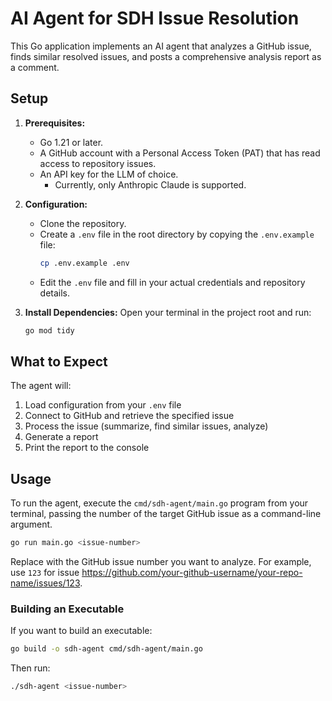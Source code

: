 # AI Agent for SDH Issue Resolution

This Go application implements an AI agent that analyzes a GitHub issue, finds similar resolved issues, and posts a comprehensive analysis report as a comment.

## Setup

1.  **Prerequisites:**
    * Go 1.21 or later.
    * A GitHub account with a Personal Access Token (PAT) that has read access to repository issues.
    * An API key for the LLM of choice.
        * Currently, only Anthropic Claude is supported.

2.  **Configuration:**
    * Clone the repository.
    * Create a `.env` file in the root directory by copying the `.env.example` file:
        ```bash
        cp .env.example .env
        ```
    * Edit the `.env` file and fill in your actual credentials and repository details.

3.  **Install Dependencies:**
    Open your terminal in the project root and run:
    ```bash
    go mod tidy
    ```

## What to Expect

The agent will:

1. Load configuration from your `.env` file
2. Connect to GitHub and retrieve the specified issue
3. Process the issue (summarize, find similar issues, analyze)
4. Generate a report
5. Print the report to the console

## Usage

To run the agent, execute the `cmd/sdh-agent/main.go` program from your terminal, passing the number of the target GitHub issue as a command-line argument.

```bash
go run main.go <issue-number>
```

Replace <issue-number> with the GitHub issue number you want to analyze. For example, use `123` for issue https://github.com/your-github-username/your-repo-name/issues/123.

### Building an Executable

If you want to build an executable:

```bash
go build -o sdh-agent cmd/sdh-agent/main.go
```

Then run:

```bash
./sdh-agent <issue-number>
```
